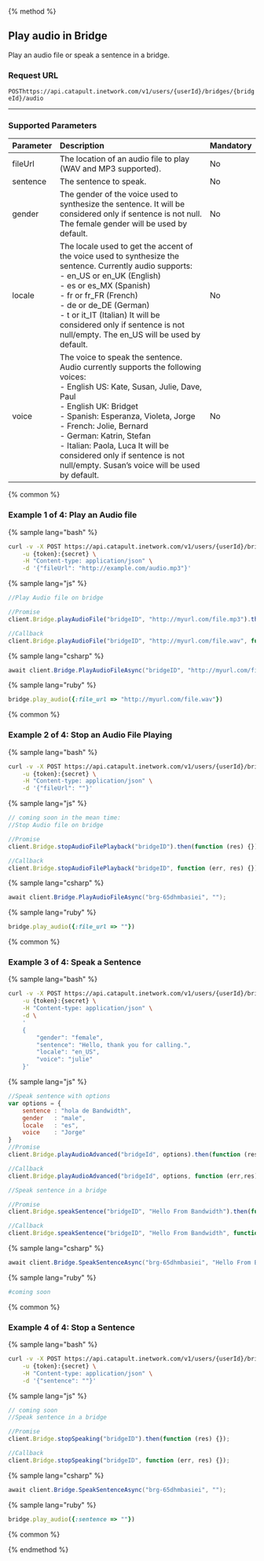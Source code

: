 {% method %}

## Play audio in Bridge

Play an audio file or speak a sentence in a bridge.

### Request URL
<code class="post">POST</code>`https://api.catapult.inetwork.com/v1/users/{userId}/bridges/{bridgeId}/audio`

---

### Supported Parameters

| Parameter | Description                                                                                                                                                                                                                                                                                                                                                                                     | Mandatory |
|:----------|:------------------------------------------------------------------------------------------------------------------------------------------------------------------------------------------------------------------------------------------------------------------------------------------------------------------------------------------------------------------------------------------------|:----------|
| fileUrl   | The location of an audio file to play (WAV and MP3 supported).                                                                                                                                                                                                                                                                                                                                  | No        |
| sentence  | The sentence to speak.                                                                                                                                                                                                                                                                                                                                                                          | No        |
| gender    | The gender of the voice used to synthesize the sentence. It will be considered only if sentence is not null. The female gender will be used by default.                                                                                                                                                                                                                                         | No        |
| locale    | The locale used to get the accent of the voice used to synthesize the sentence. Currently audio supports: <br> - en\_US or en\_UK (English) <br> - es or es\_MX (Spanish) <br> - fr or fr\_FR (French) <br> - de or de\_DE (German) <br> - t or it\_IT (Italian) It will be considered only if sentence is not null/empty. The en\_US will be used by default.                                  | No        |
| voice     | The voice to speak the sentence. Audio currently supports the following voices: <br> - English US: Kate, Susan, Julie, Dave, Paul <br> - English UK: Bridget <br> - Spanish: Esperanza, Violeta, Jorge <br> - French: Jolie, Bernard <br> - German: Katrin, Stefan <br> - Italian: Paola, Luca It will be considered only if sentence is not null/empty. Susan’s voice will be used by default. | No        |

{% common %}

### Example 1 of 4: Play an Audio file

{% sample lang="bash" %}

```bash
curl -v -X POST https://api.catapult.inetwork.com/v1/users/{userId}/bridges/{bridgeId}/audio \
	-u {token}:{secret} \
	-H "Content-type: application/json" \
	-d '{"fileUrl": "http://example.com/audio.mp3"}'
```

{% sample lang="js" %}

```js
//Play Audio file on bridge

//Promise
client.Bridge.playAudioFile("bridgeID", "http://myurl.com/file.mp3").then(function (res) {});

//Callback
client.Bridge.playAudioFile("bridgeID", "http://myurl.com/file.wav", function (err, res) {});
```

{% sample lang="csharp" %}

```csharp
await client.Bridge.PlayAudioFileAsync("bridgeID", "http://myurl.com/file.wav");
```

{% sample lang="ruby" %}


```ruby
bridge.play_audio({:file_url => "http://myurl.com/file.wav"})
```

{% common %}

### Example 2 of 4: Stop an Audio File Playing
{% sample lang="bash" %}

```bash
curl -v -X POST https://api.catapult.inetwork.com/v1/users/{userId}/bridges/{bridgeId}/audio \
	-u {token}:{secret} \
	-H "Content-type: application/json" \
	-d '{"fileUrl": ""}'
```

{% sample lang="js" %}

```js
// coming soon in the mean time:
//Stop Audio file on bridge

//Promise
client.Bridge.stopAudioFilePlayback("bridgeID").then(function (res) {});

//Callback
client.Bridge.stopAudioFilePlayback("bridgeID", function (err, res) {});
```

{% sample lang="csharp" %}

```csharp
await client.Bridge.PlayAudioFileAsync("brg-65dhmbasiei", "");
```

{% sample lang="ruby" %}

```ruby
bridge.play_audio({:file_url => ""})
```

{% common %}


### Example 3 of 4: Speak a Sentence
{% sample lang="bash" %}

```bash
curl -v -X POST https://api.catapult.inetwork.com/v1/users/{userId}/bridges/{bridgeId}/audio \
	-u {token}:{secret} \
	-H "Content-type: application/json" \
	-d \
	'
	{
		"gender": "female",
		"sentence": "Hello, thank you for calling.",
		"locale": "en_US",
		"voice": "julie"
	}'
```

{% sample lang="js" %}

```js
//Speak sentence with options
var options = {
	sentence : "hola de Bandwidth",
	gender   : "male",
	locale   : "es",
	voice    : "Jorge"
}
//Promise
client.Bridge.playAudioAdvanced("bridgeId", options).then(function (res) {});

//Callback
client.Bridge.playAudioAdvanced("bridgeId", options, function (err,res) {});

//Speak sentence in a bridge

//Promise
client.Bridge.speakSentence("bridgeID", "Hello From Bandwidth").then(function (res) {});

//Callback
client.Bridge.speakSentence("bridgeID", "Hello From Bandwidth", function (err, res) {});
```

{% sample lang="csharp" %}

```csharp
await client.Bridge.SpeakSentenceAsync("brg-65dhmbasiei", "Hello From Bandwidth");
```

{% sample lang="ruby" %}


```ruby
#coming soon
```

{% common %}


### Example 4 of 4: Stop a Sentence
{% sample lang="bash" %}

```bash
curl -v -X POST https://api.catapult.inetwork.com/v1/users/{userId}/bridges/{bridgeId}/audio \
	-u {token}:{secret} \
	-H "Content-type: application/json" \
	-d '{"sentence": ""}'
```

{% sample lang="js" %}

```js
// coming soon
//Speak sentence in a bridge

//Promise
client.Bridge.stopSpeaking("bridgeID").then(function (res) {});

//Callback
client.Bridge.stopSpeaking("bridgeID", function (err, res) {});
```
{% sample lang="csharp" %}

```csharp
await client.Bridge.SpeakSentenceAsync("brg-65dhmbasiei", "");
```

{% sample lang="ruby" %}

```ruby
bridge.play_audio({:sentence => ""})
```

{% common %}


{% endmethod %}
